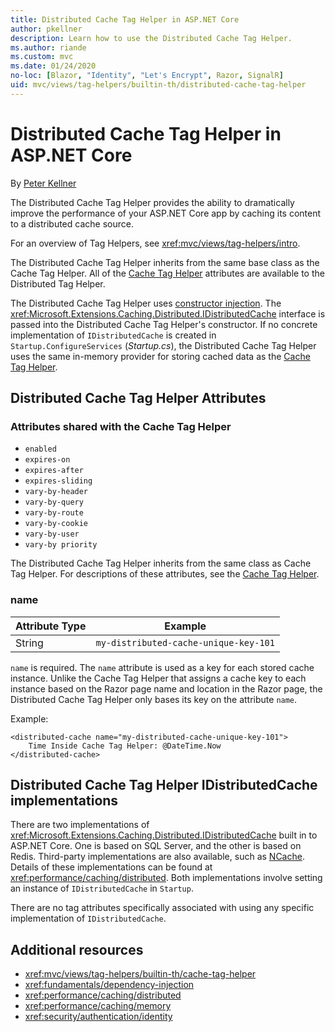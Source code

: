 ```yaml
---
title: Distributed Cache Tag Helper in ASP.NET Core
author: pkellner
description: Learn how to use the Distributed Cache Tag Helper.
ms.author: riande
ms.custom: mvc
ms.date: 01/24/2020
no-loc: [Blazor, "Identity", "Let's Encrypt", Razor, SignalR]
uid: mvc/views/tag-helpers/builtin-th/distributed-cache-tag-helper
---
```

# Distributed Cache Tag Helper in ASP.NET Core

By [Peter Kellner](https://peterkellner.net)

The Distributed Cache Tag Helper provides the ability to dramatically improve the performance of your ASP.NET Core app by caching its content to a distributed cache source.

For an overview of Tag Helpers, see <xref:mvc/views/tag-helpers/intro>.

The Distributed Cache Tag Helper inherits from the same base class as the Cache Tag Helper. All of the [Cache Tag Helper](xref:mvc/views/tag-helpers/builtin-th/cache-tag-helper) attributes are available to the Distributed Tag Helper.

The Distributed Cache Tag Helper uses [constructor injection](xref:fundamentals/dependency-injection#constructor-injection-behavior). The <xref:Microsoft.Extensions.Caching.Distributed.IDistributedCache> interface is passed into the Distributed Cache Tag Helper's constructor. If no concrete implementation of `IDistributedCache` is created in `Startup.ConfigureServices` (*Startup.cs*), the Distributed Cache Tag Helper uses the same in-memory provider for storing cached data as the [Cache Tag Helper](xref:mvc/views/tag-helpers/builtin-th/cache-tag-helper).

## Distributed Cache Tag Helper Attributes

### Attributes shared with the Cache Tag Helper

* `enabled`
* `expires-on`
* `expires-after`
* `expires-sliding`
* `vary-by-header`
* `vary-by-query`
* `vary-by-route`
* `vary-by-cookie`
* `vary-by-user`
* `vary-by priority`

The Distributed Cache Tag Helper inherits from the same class as Cache Tag Helper. For descriptions of these attributes, see the [Cache Tag Helper](xref:mvc/views/tag-helpers/builtin-th/cache-tag-helper).

### name

| Attribute Type | Example                               |
| -------------- | ------------------------------------- |
| String         | `my-distributed-cache-unique-key-101` |

`name` is required. The `name` attribute is used as a key for each stored cache instance. Unlike the Cache Tag Helper that assigns a cache key to each instance based on the Razor page name and location in the Razor page, the Distributed Cache Tag Helper only bases its key on the attribute `name`.

Example:

```cshtml
<distributed-cache name="my-distributed-cache-unique-key-101">
    Time Inside Cache Tag Helper: @DateTime.Now
</distributed-cache>
```

## Distributed Cache Tag Helper IDistributedCache implementations

There are two implementations of <xref:Microsoft.Extensions.Caching.Distributed.IDistributedCache> built in to ASP.NET Core. One is based on SQL Server, and the other is based on Redis. Third-party implementations are also available, such as [NCache](http://www.alachisoft.com/ncache/aspnet-core-idistributedcache-ncache.html). Details of these implementations can be found at <xref:performance/caching/distributed>. Both implementations involve setting an instance of `IDistributedCache` in `Startup`.

There are no tag attributes specifically associated with using any specific implementation of `IDistributedCache`.

## Additional resources

* <xref:mvc/views/tag-helpers/builtin-th/cache-tag-helper>
* <xref:fundamentals/dependency-injection>
* <xref:performance/caching/distributed>
* <xref:performance/caching/memory>
* <xref:security/authentication/identity>
